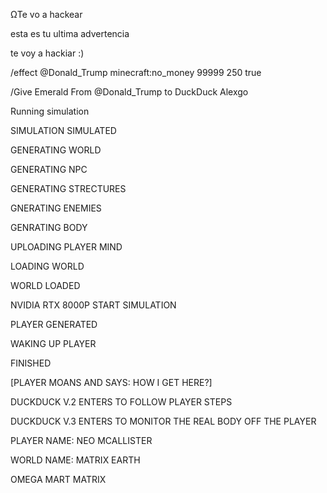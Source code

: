 <p>&Omega;Te vo a hackear&nbsp;</p>
<p>esta es tu ultima advertencia&nbsp;</p>
<p>te voy a hackiar :)&nbsp;</p>
<p>/effect @Donald_Trump minecraft:no_money 99999 250 true</p>
<p>/Give Emerald From @Donald_Trump to DuckDuck Alexgo&nbsp;</p>
<p>Running simulation&nbsp;</p>
<p>SIMULATION SIMULATED&nbsp;</p>
<p>GENERATING WORLD</p>
<p>GENERATING NPC&nbsp;</p>
<p>GENERATING STRECTURES</p>
<p>GNERATING ENEMIES&nbsp;</p>
<p>GENRATING BODY&nbsp;</p>
<p>UPLOADING PLAYER MIND&nbsp;</p>
<p>LOADING WORLD</p>
<p>WORLD LOADED</p>
<p>NVIDIA RTX 8000P START SIMULATION</p>
<p>PLAYER GENERATED&nbsp;</p>
<p>WAKING UP PLAYER&nbsp;</p>
<p>FINISHED&nbsp;</p>
<p>[PLAYER MOANS AND SAYS: HOW I GET HERE?]</p>
<p>DUCKDUCK V.2 ENTERS TO FOLLOW PLAYER STEPS</p>
<p>DUCKDUCK V.3 ENTERS TO MONITOR THE REAL BODY OFF THE PLAYER</p>
<p>PLAYER NAME: NEO MCALLISTER</p>
<p>WORLD NAME: MATRIX EARTH</p>
<p>OMEGA MART MATRIX&nbsp;</p>
<p>&nbsp;</p>
